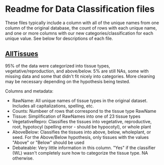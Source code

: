 # Readme for Data Classification files

These files typically include a column with all of the unique names from one column of the original database, the count of rows with each unique name, and one or more columns with our new categories/classification for each unique value. See below for descriptions of each file.

## [AllTissues](AllTissues.csv)

95% of the data were categorized into tissue types, vegetative/reproduction, and above/below. 5% are still NAs, some with missing data and some that didn't fit nicely into categories. More cleaning may be necessary depending on the hypothesis being tested.

Columns and metadata:

- RawName: All unique names of tissue types in the original dataset. Includes all capitalizations, spelling, etc.
- Counts: Numbeer of rows that correspond to the tissue type RawName
- Tissue: Simplification of RawNames into one of 23 tissue types
- VegetativeRepro: Classifies the tissues into vegetative, reproductive, root, hypotocyl (spelling error - should be hypocotyl), or whole plant
- AboveBelow: Classifies the tissues into above, below, wholeplant, or seed. For the Above/Below hypothesis, only tissues with the values "Above" or "Below" should be used
- Debateable: Very little information in this column. "Yes" if the classifier (WL) wasn't completely sure how to categorize the tissue type. NA otherwise.
